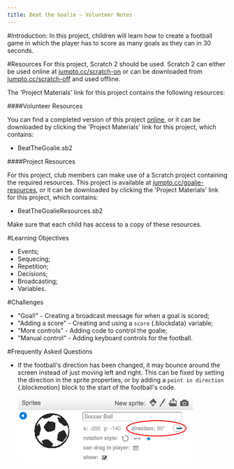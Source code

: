 ```yaml
---
title: Beat the Goalie — Volunteer Notes
---
```


#Introduction:
In this project, children will learn how to create a football game in which the player has to score as many goals as they can in 30 seconds.

#Resources
For this project, Scratch 2 should be used. Scratch 2 can either be used online at [jumpto.cc/scratch-on](http://jumpto.cc/scratch-on) or can be downloaded from [jumpto.cc/scratch-off](http://jumpto.cc/scratch-off) and used offline.

The 'Project Materials' link for this project contains the following resources:

####Volunteer Resources

You can find a completed version of this project <a href="http://scratch.mit.edu/projects/57437924/#editor">online</a>, or it can be downloaded by clicking the 'Project Materials' link for this project, which contains:

+ BeatTheGoalie.sb2

####Project Resources

For this project, club members can make use of a Scratch project containing the required resources. This project is available at [jumpto.cc/goalie-resources](http://jumpto.cc/goalie-resources), or it can be downloaded by clicking the 'Project Materials' link for this project, which contains:

+ BeatTheGoalieResources.sb2

Make sure that each child has access to a copy of these resources.

#Learning Objectives
+ Events;
+ Sequecing;
+ Repetition;
+ Decisions;
+ Broadcasting;
+ Variables.

#Challenges
+ "Goal!" - Creating a broadcast message for when a goal is scored;
+ "Adding a score" - Creating and using a `score` {.blockdata} variable;
+ "More controls" - Adding code to control the goalie;
+ "Manual control" - Adding keyboard controls for the football.

#Frequently Asked Questions
+ If the football's direction has been changed, it may bounce around the screen instead of just moving left and right. This can be fixed by setting the direction in the sprite properties, or by adding a `point in direction` {.blockmotion} block to the start of the football's code.

	![screenshot](images/goalie-direction.png)
